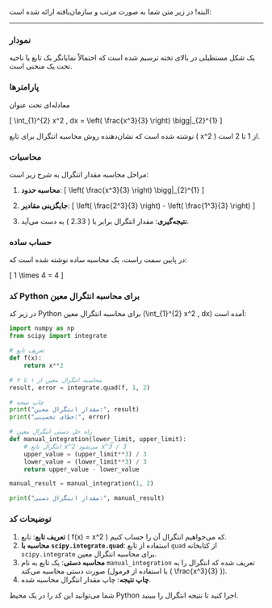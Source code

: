 البته! در زیر متن شما به صورت مرتب و سازمان‌یافته ارائه شده است:

---

### نمودار

یک شکل مستطیلی در بالای تخته ترسیم شده است که احتمالاً نمایانگر یک تابع یا ناحیه تحت یک منحنی است.

### پارامترها

معادله‌ای تحت عنوان 

\[
\int_{1}^{2} x^2 \, dx = \left( \frac{x^3}{3} \right) \bigg|_{2}^{1}
\]

نوشته شده است که نشان‌دهنده روش محاسبه انتگرال برای تابع \( x^2 \) از 1 تا 2 است.

### محاسبات

مراحل محاسبه مقدار انتگرال به شرح زیر است:

1. **محاسبه حدود**: 
   \[
   \left( \frac{x^3}{3} \right) \bigg|_{2}^{1}
   \]

2. **جایگزینی مقادیر**: 
   \[
   \left( \frac{2^3}{3} \right) - \left( \frac{1^3}{3} \right)
   \]

3. **نتیجه‌گیری**: 
   مقدار انتگرال برابر با \( 2.33 \) به دست می‌آید.

### حساب ساده

در پایین سمت راست، یک محاسبه ساده نوشته شده است که:

\[
1 \times 4 = 4
\]

### کد Python برای محاسبه انتگرال معین

در زیر کد Python برای محاسبه انتگرال معین \(\int_{1}^{2} x^2 \, dx\) آمده است:

```python
import numpy as np
from scipy import integrate

# تعریف تابع
def f(x):
    return x**2

# محاسبه انتگرال معین از ۱ تا ۲
result, error = integrate.quad(f, 1, 2)

# چاپ نتیجه
print("مقدار انتگرال معین:", result)
print("خطای تخمینی:", error)

# راه حل دستی انتگرال معین
def manual_integration(lower_limit, upper_limit):
    # انتگرال تابع x^2 می‌شود x^3 / 3
    upper_value = (upper_limit**3) / 3
    lower_value = (lower_limit**3) / 3
    return upper_value - lower_value

manual_result = manual_integration(1, 2)

print("مقدار انتگرال دستی:", manual_result)
```

### توضیحات کد

1. **تعریف تابع**: تابع \( f(x) = x^2 \) که می‌خواهیم انتگرال آن را حساب کنیم.
2. **محاسبه با `scipy.integrate.quad`**: استفاده از تابع `quad` از کتابخانه `scipy.integrate` برای محاسبه انتگرال معین.
3. **محاسبه دستی**: یک تابع به نام `manual_integration` تعریف شده که انتگرال را به صورت دستی محاسبه می‌کند (با استفاده از فرمول \( \frac{x^3}{3} \)).
4. **چاپ نتیجه**: چاپ مقدار انتگرال محاسبه شده.

شما می‌توانید این کد را در یک محیط Python اجرا کنید تا نتیجه انتگرال را ببینید.

